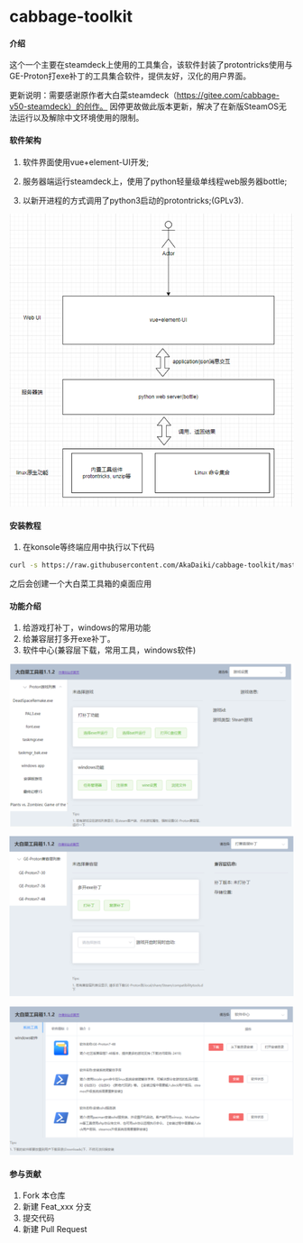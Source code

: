 # cabbage-toolkit

#### 介绍
这个一个主要在steamdeck上使用的工具集合，该软件封装了protontricks使用与GE-Proton打exe补丁的工具集合软件，提供友好，汉化的用户界面。


更新说明：需要感谢原作者大白菜steamdeck（https://gitee.com/cabbage-v50-steamdeck）的创作。
因停更故做此版本更新，解决了在新版SteamOS无法运行以及解除中文环境使用的限制。


#### 软件架构
1. 软件界面使用vue+element-UI开发;

2. 服务器端运行steamdeck上，使用了python轻量级单线程web服务器bottle;

3. 以新开进程的方式调用了python3启动的protontricks;(GPLv3).



![image-20230208100822514](./readme_pics/image-20230208100822514.png)




#### 安装教程

1.  在konsole等终端应用中执行以下代码
```bash
curl -s https://raw.githubusercontent.com/AkaDaiki/cabbage-toolkit/master/install/cmdline_installer.sh | bash
```
之后会创建一个大白菜工具箱的桌面应用



#### 功能介绍

1.  给游戏打补丁，windows的常用功能
2.  给兼容层打多开exe补丁。
3.  软件中心(兼容层下载，常用工具，windows软件)



![image-20230208094736162](./readme_pics/image-20230208094736162.png)



![image-20230208094827350](./readme_pics/image-20230208094827350.png)



![image-20230208094921829](./readme_pics/image-20230208094921829.png)



#### 参与贡献

1.  Fork 本仓库
2.  新建 Feat_xxx 分支
3.  提交代码
4.  新建 Pull Request

